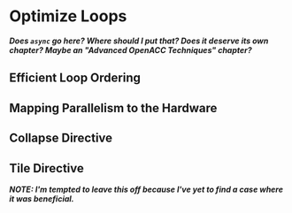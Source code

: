 Optimize Loops
==============
***Does `async` go here? Where should I put that? Does it deserve its own
chapter?  Maybe an "Advanced OpenACC Techniques" chapter?***

Efficient Loop Ordering
-----------------------

Mapping Parallelism to the Hardware
-----------------------------------

Collapse Directive
------------------

Tile Directive
--------------
***NOTE: I'm tempted to leave this off because I've yet to find a case where it
was beneficial.***

